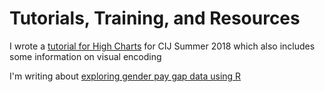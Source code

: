 # Tutorials, Training, and Resources

I wrote a [tutorial for High Charts](https://sophiewarnes.github.io/Training/Highcharts/index.html "High Charts Tutorial") for CIJ Summer 2018 which also includes some information on visual encoding

I'm writing about [exploring gender pay gap data using R](https://sophiewarnes.github.io/Training/R/genderpaygap/index.html "Exploring gender pay gap data using R")

